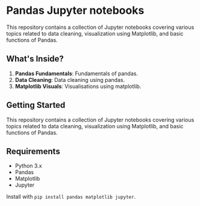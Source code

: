 # Pandas Jupyter notebooks

This repository contains a collection of Jupyter notebooks covering various topics related to data cleaning, visualization using Matplotlib, and basic functions of Pandas.

## What's Inside?

1. **Pandas Fundamentals**: Fundamentals of pandas.
2. **Data Cleaning**: Data cleaning using pandas.
3. **Matplotlib Visuals**: Visualisations using matplotlib.

## Getting Started

This repository contains a collection of Jupyter notebooks covering various topics related to data cleaning, visualization using Matplotlib, and basic functions of Pandas.

## Requirements

- Python 3.x
- Pandas
- Matplotlib
- Jupyter

Install with `pip install pandas matplotlib jupyter`.
